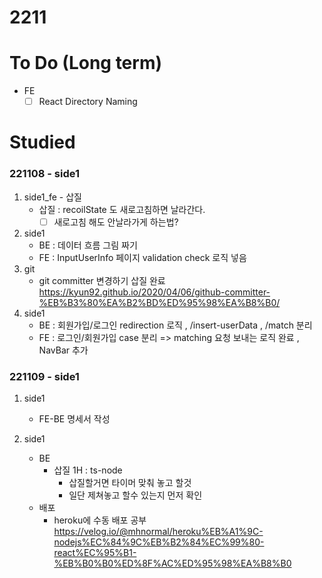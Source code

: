 # 2211

# To Do (Long term)

- FE
    - [ ]  React Directory Naming

# Studied

### 221108 - side1

1. side1_fe - 삽질
    - 삽질 : recoilState 도 새로고침하면 날라간다.
        - [ ]  새로고침 해도 안날라가게 하는법?
2. side1 
    - BE : 데이터 흐름 그림 짜기
    - FE : InputUserInfo 페이지 validation check 로직 넣음
3. git
    - git committer 변경하기 삽질 완료
        https://kyun92.github.io/2020/04/06/github-committer-%EB%B3%80%EA%B2%BD%ED%95%98%EA%B8%B0/
4. side1
    - BE : 회원가입/로그인 redirection 로직 , /insert-userData , /match 분리
    - FE : 로그인/회원가입 case 분리 => matching 요청 보내는 로직 완료 , NavBar 추가

### 221109 - side1

1. side1
    - FE-BE 명세서 작성

2. side1
    - BE
        - 삽질 1H : ts-node 
            - 삽질할거면 타이머 맞춰 놓고 할것
            - 일단 제쳐놓고 할수 있는지 먼저 확인
    - 배포
        - heroku에 수동 배포 공부
            https://velog.io/@mhnormal/heroku%EB%A1%9C-nodejs%EC%84%9C%EB%B2%84%EC%99%80-react%EC%95%B1-%EB%B0%B0%ED%8F%AC%ED%95%98%EA%B8%B0
        
